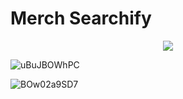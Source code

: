 # Merch Searchify

<p align="center">
<img src="https://user-images.githubusercontent.com/37651620/107114529-8f138d00-688e-11eb-8d67-b742a2383496.png"/>
</p>

![uBuJBOWhPC](https://user-images.githubusercontent.com/37651620/107114507-5ffd1b80-688e-11eb-9484-825f4f5f5620.gif)

![BOw02a9SD7](https://user-images.githubusercontent.com/37651620/107114601-27aa0d00-688f-11eb-8005-e2999c1a4197.gif)


